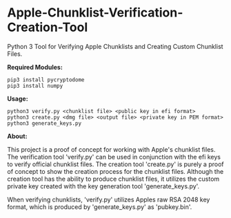 # Apple-Chunklist-Verification-Creation-Tool
Python 3 Tool for Verifying Apple Chunklists and Creating Custom Chunklist Files.

__Required Modules:__
```
pip3 install pycryptodome
pip3 install numpy
```

__Usage:__
```
python3 verify.py <chunklist file> <public key in efi format>
python3 create.py <dmg file> <output file> <private key in PEM format>
python3 generate_keys.py
```

__About:__

This project is a proof of concept for working with Apple's chunklist files. The verification tool 'verify.py' can be used in conjunction with the efi keys to verify official chunklist files. The creation tool 'create.py' is purely a proof of concept to show the creation process for the chunklist files. Although the creation tool has the ability to produce chunklist files, it utilizes the custom private key created with the key generation tool 'generate_keys.py'.

When verifying chunklists, 'verify.py' utilizes Apples raw RSA 2048 key format, which is produced by 'generate_keys.py' as 'pubkey.bin'.

